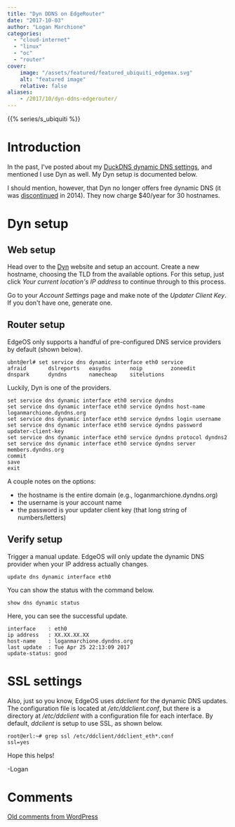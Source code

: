 ```yaml
---
title: "Dyn DDNS on EdgeRouter"
date: "2017-10-03"
author: "Logan Marchione"
categories: 
  - "cloud-internet"
  - "linux"
  - "oc"
  - "router"
cover:
    image: "/assets/featured/featured_ubiquiti_edgemax.svg"
    alt: "featured image"
    relative: false
aliases:
    - /2017/10/dyn-ddns-edgerouter/
---
```


{{% series/s_ubiquiti %}}

# Introduction

In the past, I've posted about my [DuckDNS dynamic DNS settings](/2017/04/duckdns-on-edgerouter/), and mentioned I use Dyn as well. My Dyn setup is documented below.

I should mention, however, that Dyn no longer offers free dynamic DNS (it was [discontinued](https://dyn.com/blog/why-we-decided-to-stop-offering-free-accounts/) in 2014). They now charge $40/year for 30 hostnames.

# Dyn setup

## Web setup

Head over to the [Dyn](https://dyn.com) website and setup an account. Create a new hostname, choosing the TLD from the available options. For this setup, just click _Your current location's IP address_ to continue through to this process.

Go to your _Account Settings_ page and make note of the _Updater Client Key_. If you don't have one, generate one.

## Router setup

EdgeOS only supports a handful of pre-configured DNS service providers by default (shown below).

```
ubnt@erl# set service dns dynamic interface eth0 service
afraid       dslreports   easydns      noip         zoneedit
dnspark      dyndns       namecheap    sitelutions
```

Luckily, Dyn is one of the providers.

```
set service dns dynamic interface eth0 service dyndns
set service dns dynamic interface eth0 service dyndns host-name loganmarchione.dyndns.org
set service dns dynamic interface eth0 service dyndns login username
set service dns dynamic interface eth0 service dyndns password updater-client-key
set service dns dynamic interface eth0 service dyndns protocol dyndns2
set service dns dynamic interface eth0 service dyndns server members.dyndns.org
commit
save
exit
```

A couple notes on the options:

- the hostname is the entire domain (e.g., loganmarchione.dyndns.org)
- the username is your account name
- the password is your updater client key (that long string of numbers/letters)

## Verify setup

Trigger a manual update. EdgeOS will only update the dynamic DNS provider when your IP address actually changes.

```
update dns dynamic interface eth0
```

You can show the status with the command below.

```
show dns dynamic status
```

Here, you can see the successful update.

```
interface    : eth0
ip address   : XX.XX.XX.XX
host-name    : loganmarchione.dyndns.org
last update  : Tue Apr 25 22:13:09 2017
update-status: good
```

# SSL settings

Also, just so you know, EdgeOS uses _ddclient_ for the dynamic DNS updates. The configuration file is located at _/etc/ddclient.conf_, but there is a directory at _/etc/ddclient_ with a configuration file for each interface. By default, _ddclient_ is setup to use SSL, as shown below.

```
root@erl:~# grep ssl /etc/ddclient/ddclient_eth*.conf
ssl=yes
```

Hope this helps!

\-Logan

# Comments

[Old comments from WordPress](/2017/10/dyn-ddns-on-edgerouter/comments.txt)